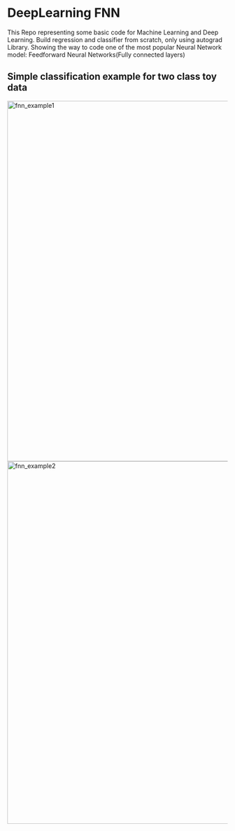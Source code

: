 # DeepLearning FNN
This Repo representing some basic code for Machine Learning and Deep Learning. Build regression and classifier from scratch, only using autograd Library. Showing the way to code one of the most popular Neural Network model: Feedforward Neural Networks(Fully connected layers)

## Simple classification example for two class toy data 

<img width="823" alt="fnn_example1" src="https://user-images.githubusercontent.com/36088488/39732700-82ad8d04-5234-11e8-8e0c-a50de7a0079a.png">

<img width="828" alt="fnn_example2" src="https://user-images.githubusercontent.com/36088488/39732769-c127a31c-5234-11e8-8b4a-840b86bea435.png">
